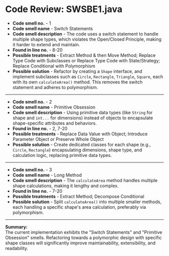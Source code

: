 # Code Review: SWSBE1.java

- **Code smell no.** - 1
- **Code smell name** - Switch Statements
- **Code smell description** - The code uses a switch statement to handle multiple shape types, which violates the Open/Closed Principle, making it harder to extend and maintain.
- **Found in line no.** - 8-20
- **Possible treatments** - Extract Method & then Move Method; Replace Type Code with Subclasses or Replace Type Code with State/Strategy; Replace Conditional with Polymorphism
- **Possible solution** - Refactor by creating a `Shape` interface, and implement subclasses such as `Circle`, `Rectangle`, `Triangle`, `Square`, each with its own `calculateArea()` method. This removes the switch statement and adheres to polymorphism.

---

- **Code smell no.** - 2
- **Code smell name** - Primitive Obsession
- **Code smell description** - Using primitive data types (like `String` for shape and `int...` for dimensions) instead of objects to encapsulate shape-specific attributes and behaviors.
- **Found in line no.** - 2, 7-20
- **Possible treatments** - Replace Data Value with Object; Introduce Parameter Object or Preserve Whole Object
- **Possible solution** - Create dedicated classes for each shape (e.g., `Circle`, `Rectangle`) encapsulating dimensions, shape type, and calculation logic, replacing primitive data types.

---

- **Code smell no.** - 3
- **Code smell name** - Long Method
- **Code smell description** - The `calculateArea` method handles multiple shape calculations, making it lengthy and complex.
- **Found in line no.** - 7-20
- **Possible treatments** - Extract Method; Decompose Conditional
- **Possible solution** - Split `calculateArea()` into multiple smaller methods, each handling a specific shape's area calculation, preferably via polymorphism.

---

**Summary:**  
The current implementation exhibits the "Switch Statements" and "Primitive Obsession" smells. Refactoring towards a polymorphic design with specific shape classes will significantly improve maintainability, extensibility, and readability.